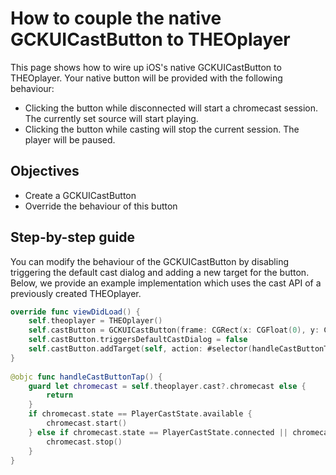 # How to couple the native GCKUICastButton to THEOplayer

This page shows how to wire up iOS's native GCKUICastButton to THEOplayer. Your native button will be provided with the following behaviour:

- Clicking the button while disconnected will start a chromecast session. The currently set source will start playing.
- Clicking the button while casting will stop the current session. The player will be paused.

## Objectives
- Create a GCKUICastButton
- Override the behaviour of this button

## Step-by-step guide

You can modify the behaviour of the GCKUICastButton by disabling triggering the default cast dialog and adding a new target for the button. Below, we provide an example implementation which uses the cast API of a previously created THEOplayer.

```swift
override func viewDidLoad() {
    self.theoplayer = THEOplayer()
    self.castButton = GCKUICastButton(frame: CGRect(x: CGFloat(0), y: CGFloat(0), width: CGFloat(24), height: CGFloat(24)))
    self.castButton.triggersDefaultCastDialog = false
    self.castButton.addTarget(self, action: #selector(handleCastButtonTap), for: UIControlEvents.touchUpInside)    
}
 
@objc func handleCastButtonTap() {
    guard let chromecast = self.theoplayer.cast?.chromecast else {
        return
    }
    if chromecast.state == PlayerCastState.available {
        chromecast.start()
    } else if chromecast.state == PlayerCastState.connected || chromecast.state == PlayerCastState.connecting {
        chromecast.stop()
    }
}
```
